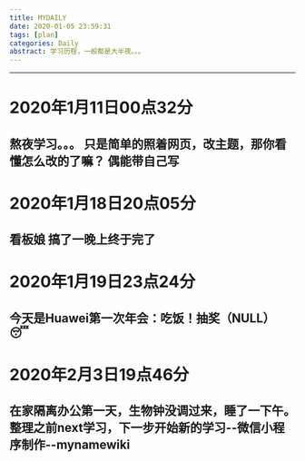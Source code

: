 ```yaml
---
title: MYDAILY
date: 2020-01-05 23:59:31
tags: [plan]
categories: Daily
abstract: 学习历程，一般都是大半夜。。。
---
```

---
# 2020年1月11日00点32分
熬夜学习。。。
只是简单的照着网页，改主题，那你看懂怎么改的了嘛？
偶能带自己写
---
# 2020年1月18日20点05分
看板娘
搞了一晚上终于完了
---
# 2020年1月19日23点24分
今天是Huawei第一次年会：吃饭！抽奖（NULL）
😴
---
# 2020年2月3日19点46分
在家隔离办公第一天，生物钟没调过来，睡了一下午。
整理之前next学习，下一步开始新的学习--微信小程序制作--mynamewiki
---
